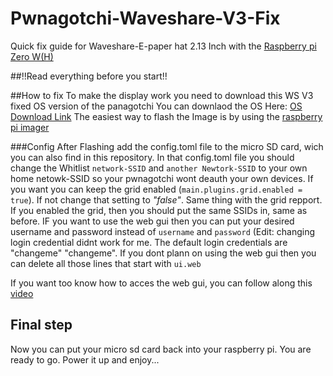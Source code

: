 # Pwnagotchi-Waveshare-V3-Fix
Quick fix guide for Waveshare-E-paper hat 2.13 Inch with the [Raspberry pi Zero W(H)](https://www.amazon.com/s?k=raspberry+pi+zero+wh&crid=26154PSP0IA2F&sprefix=%2Caps%2C161&ref=nb_sb_ss_recent_1_0_recent)

##!!Read everything before you start!!

##How to fix
To make the display work you need to download this WS V3 fixed OS version of the panagotchi
You can downlaod the OS Here: [OS Download Link](https://ia601507.us.archive.org/view_archive.php?archive=/25/items/pwnagotchi_1.5.5_WSV3Patched/pwnagotchi_1.5.5_WSV3Patched.rar)
The easiest way to flash the Image is by using the [raspberry pi imager](https://www.raspberrypi.com/software/)

###Config
After Flashing add the config.toml file to the micro SD card, wich you can also find in this repository. In that config.toml file you should change the Whitlist `network-SSID` and `another Newtork-SSID` to your own home netowk-SSID so your pwnagotchi wont deauth your own devices. If you want you can keep the grid enabled (`main.plugins.grid.enabled = true`). If not change that setting to _"false"_.
Same thing with the grid repport. If you enabled the grid, then you should put the same SSIDs in, same as before. IF you want to use the web gui then you can put your desired username and password instead of `username` and `password`  (Edit: changing login credential didnt work for me. The default login credentials are "changeme" "changeme". If you dont plann on using the web gui then you can delete all those lines that start with `ui.web`

If you want too know how to acces the web gui, you can follow along this [video](https://www.youtube.com/watch?v=km81ph7pZz8&t=1014s)

## Final step
Now you can put your micro sd card back into your raspberry pi.
You are ready to go. Power it up and enjoy...

